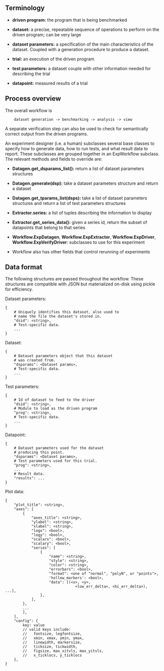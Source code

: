 ## Terminology ##

* **driven program:**
  the program that is being benchmarked

* **dataset:**
  a precise, repeatable sequence of operations to perform on the
  driven program; can be very large

* **dataset parameters:**
  a specification of the main characteristics of the dataset.
  Coupled with a generation procedure to produce a dataset.

* **trial:**
  an execution of the driven program

* **test parameters:**
  a dataset couple with other information needed for describing the trial

* **datapoint:**
  measured results of a trial


## Process overview ##

The overall workflow is

        dataset generation -> benchmarking -> analysis -> view

A separate verification step can also be used to check for semantically
correct output from the driven programs.

An experiment designer (i.e. a human) subclasses several base classes
to specify how to generate data, how to run tests, and what result data
to report. These subclasses are grouped together in an ExpWorkflow subclass.
The relevant methods and fields to override are:

* **Datagen.get_dsparams_list():**
  return a list of dataset parameters structures

* **Datagen.generate(dsp):**
  take a dataset parameters structure and return a dataset

* **Datagen.get_tparams_list(dsps):**
  take a list of dataset parameters structures and return a list
  of test parameters structures

* **Extractor.series:**
  a list of tuples describing the information to display

* **Extractor.get_series_data():**
  given a series id, return the subset of datapoints that belong
  to that series

* **Workflow.ExpDatagen**, **Workflow.ExpExtractor**,
  **Workflow.ExpDriver**, **Workflow.ExpVerifyDriver**:
  subclasses to use for this experiment

* Workflow also has other fields that control rerunning of experiments


## Data format ##

The following structures are passed throughout the workflow.
These structures are compatible with JSON but materialized on-disk
using pickle for efficiency.

Dataset parameters:

    {
        # Uniquely identifies this dataset, also used to
        # name the file the dataset's stored in.
        "dsid": <string>,
        # Test-specific data.
        ...
    }

Dataset:

    {
        # Dataset parameters object that this dataset
        # was created from.
        "dsparams": <Dataset params>,
        # Test-specific data.
        ...
    }

Test parameters:

    {
        # Id of dataset to feed to the driver
        "dsid": <string>,
        # Module to load as the driven program
        "prog": <string>,
        # Test-specific data.
        ...
    }

Datapoint:

    {
        # Dataset parameters used for the dataset
        # producing this point.
        "dsparams": <Dataset params>,
        # Test parameters used for this trial.
        "prog": <string>,
        ...
        # Result data.
        "results": ...
    }

Plot data:

    {
        "plot_title": <string>,
        "axes": [
            {
                "axes_title": <string>,
                "ylabel": <string>,
                "xlabel": <string>,
                "logx": <bool>,
                "logy": <bool>,
                "scalarx": <bool>,
                "scalary": <bool>,
                "series": [
                    {
                        "name": <string>,
                        "style": <string>,
                        "color": <string>,
                        "errorbars": <bool>,
                        "format": <one of "normal", "polyN", or "points">,
                        'hollow_markers': <bool>,
                        "data": [(<x>, <y>,
                                    <low_err_delta>, <hi_err_delta>), ...],
                    },
                ],
            },
            ...
            ],
        ],
        "config": {
            key: value
            // valid keys include:
            //   fontsize, legfontsize,
            //   xmin, xmax, ymin, ymax,
            //   linewidth, markersize,
            //   ticksize, tickwidth,
            //   figsize, max_xitvls, max_yitvls,
            //   x_ticklocs, y_ticklocs
        },
    }
